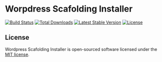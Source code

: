 # Worpdress Scafolding Installer

<a href="https://travis-ci.org/isfawwaz/wp-installer"><img src="https://travis-ci.com/isfawwaz/wp-installer.svg?branch=master" alt="Build Status"></a>
<a href="https://packagist.org/packages/isfawwaz/wp-installer"><img src="https://poser.pugx.org/isfawwaz/wp-installer/d/total.svg" alt="Total Downloads"></a>
<a href="https://packagist.org/packages/isfawwaz/wp-installer"><img src="https://poser.pugx.org/isfawwaz/wp-installer/v/stable.svg" alt="Latest Stable Version"></a>
<a href="https://packagist.org/packages/isfawwaz/wp-installer"><img src="https://poser.pugx.org/isfawwaz/wp-installer/license.svg" alt="License"></a>

## License

Wordpress Scafolding Installer is open-sourced software licensed under the [MIT license](LICENSE.md).
